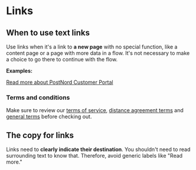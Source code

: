 # Links

## When to use text links

Use links when it's a link to **a new page** with no special function, like a content page or a page with more data in a flow. It's not necessary to make a choice to go there to continue with the flow.

**Examples:**

[Read more about PostNord Customer Portal](https://example.com)

### Terms and conditions

Make sure to review our [terms of service](https://example.com), [distance agreement terms](https://example.com) and [general terms](https://example.com) before checking out.

## The copy for links

Links need to **clearly indicate their destination**. You shouldn't need to read surrounding text to know that. Therefore, avoid generic labels like "Read more."